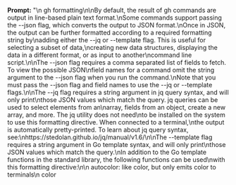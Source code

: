 **Prompt:**
"\n          gh formatting\n\nBy default, the result of gh commands are output in line-based plain text format.\nSome commands support passing the --json flag, which converts the output to JSON format.\nOnce in JSON, the output can be further formatted according to a required formatting string by\nadding either the --jq or --template flag. This is useful for selecting a subset of data,\ncreating new data structures, displaying the data in a different format, or as input to another\ncommand line script.\n\nThe --json flag requires a comma separated list of fields to fetch. To view the possible JSON\nfield names for a command omit the string argument to the --json flag when you run the command.\nNote that you must pass the --json flag and field names to use the --jq or --template flags.\n\nThe --jq flag requires a string argument in jq query syntax, and will only print\nthose JSON values which match the query. jq queries can be used to select elements from an\narray, fields from an object, create a new array, and more. The jq utility does not need\nto be installed on the system to use this formatting directive. When connected to a terminal,\nthe output is automatically pretty-printed. To learn about jq query syntax, see:\nhttps://stedolan.github.io/jq/manual/v1.6/\n\nThe --template flag requires a string argument in Go template syntax, and will only print\nthose JSON values which match the query.\nIn addition to the Go template functions in the standard library, the following functions can be used\nwith this formatting directive:\n\n  autocolor: like color, but only emits color to terminals\n  color <style> <input>: colorize input using https://github.com/mgutz/ansi\n  join <sep> <list>: joins values in the list using a separator\n  pluck <field> <list>: collects values of a field from all items in the input\n  tablerow <fields>...: aligns fields in output vertically as a table\n  tablerender: renders fields added by tablerow in place\n  timeago <time>: renders a timestamp as relative to now\n  timefmt <format> <time>: formats a timestamp using Go's Time.Format function\n  truncate <length> <input>: ensures input fits within length\n  hyperlink <url> <text>: renders a terminal hyperlink\n\n\nTo learn more about Go templates, see: https://golang.org/pkg/text/template/.\n\nExamples\n\n# default output format\n$ gh pr list\nShowing 23 of 23 open pull requests in cli/cli\n\n#123  A helpful contribution          contribution-branch              about 1 day ago\n#124  Improve the docs                docs-branch                      about 2 days ago\n#125  An exciting new feature         feature-branch                   about 2 days ago\n\n\n# adding the --json flag with a list of field names\n$ gh pr list --json number,title,author\n[\n  {\n\t\"author\": {\n\t  \"login\": \"monalisa\"\n\t},\n\t\"number\": 123,\n\t\"title\": \"A helpful contribution\"\n  },\n  {\n\t\"author\": {\n\t  \"login\": \"codercat\"\n\t},\n\t\"number\": 124,\n\t\"title\": \"Improve the docs\"\n  },\n  {\n\t\"author\": {\n\t  \"login\": \"cli-maintainer\"\n\t},\n\t\"number\": 125,\n\t\"title\": \"An exciting new feature\"\n  }\n]\n\n\n# adding the --jq flag and selecting fields from the array\n$ gh pr list --json author --jq '.[].author.login'\nmonalisa\ncodercat\ncli-maintainer\n\n# --jq can be used to implement more complex filtering and output changes:\n$ bin/gh issue list --json number,title,labels --jq \\\n  'map(select((.labels | length) > 0))    # must have labels\n  | map(.labels = (.labels | map(.name))) # show only the label names\n  | .[:3]                                 # select the first 3 results'\n  [\n\t{\n\t  \"labels\": [\n\t\t\"enhancement\",\n\t\t\"needs triage\"\n\t  ],\n\t  \"number\": 123,\n\t  \"title\": \"A helpful contribution\"\n\t},\n\t{\n\t  \"labels\": [\n\t\t\"help wanted\",\n\t\t\"docs\",\n\t\t\"good first issue\"\n\t  ],\n\t  \"number\": 125,\n\t  \"title\": \"Improve the docs\"\n\t},\n\t{\n\t  \"labels\": [\n\t\t\"enhancement\",\n\t  ],\n\t  \"number\": 7221,\n\t  \"title\": \"An exciting new feature\"\n\t}\n  ]\n  \n# using the --template flag with the hyperlink helper\ngh issue list --json title,url --template '{{range .}}{{hyperlink .url .title}}{{\"\\n\"}}{{end}}'\n\n\n# adding the --template flag and modifying the display format\n$ gh pr list --json number,title,headRefName,updatedAt --template \\\n\t'{{range .}}{{tablerow (printf \"#%v\" .number | autocolor \"green\") .title .headRefName (timeago .updatedAt)}}{{end}}'\n\n#123  A helpful contribution      contribution-branch       about 1 day ago\n#124  Improve the docs            docs-branch               about 2 days ago\n#125  An exciting new feature     feature-branch            about 2 days ago\n\n\n# a more complex example with the --template flag which formats a pull request using multiple tables with headers:\n$ gh pr view 3519 --json number,title,body,reviews,assignees --template \\\n'{{printf \"#%v\" .number}} {{.title}}\n\n{{.body}}\n\n{{tablerow \"ASSIGNEE\" \"NAME\"}}{{range .assignees}}{{tablerow .login .name}}{{end}}{{tablerender}}\n{{tablerow \"REVIEWER\" \"STATE\" \"COMMENT\"}}{{range .reviews}}{{tablerow .author.login .state .body}}{{end}}\n'\n\n#3519 Add table and helper template functions\n\nResolves #3488\n\nASSIGNEE  NAME\nmislav    Mislav Marohni\u0107\n\n\nREVIEWER  STATE              COMMENT\nmislav    COMMENTED          This is going along great! Thanks for working on this \u2764\ufe0f\n\nSee also\n\n\n  gh\n\n\n          \n\n\n\n\n\n\n\n\n\n\n\n\n\n\n        "
 Reduce the number of words by a third, and format with github markdown 


**Response:**
"gh formatting

By default, the result of gh commands are output in line-based plain text format. Some commands support passing the --json flag, which converts the output to JSON format. Once in JSON, the output can be further formatted according to a required formatting string by adding either the --jq or --template flag. This is useful for selecting a subset of data, creating new data structures, displaying the data in a different format, or as input to another command line script.

The --json flag requires a comma separated list of fields to fetch. To view the possible JSON field names for a command omit the string argument to the --json flag when you run the command. Note that you must pass the --json flag and field names to use the --jq or --template flags.

The --jq flag requires a string argument in jq query syntax, and will only print those JSON values which match the query. jq queries can be used to select elements from an array, fields from an object, create a new array, and more. The jq utility does not need to be installed on the system to use this formatting directive. When connected to a terminal, the output is automatically pretty-printed. To learn about jq query syntax, see: https://stedolan.github.io/jq/manual/v1.6/

The --template flag requires a string argument in Go template syntax, and will only print those JSON values which match the query. In addition to the Go template functions in the standard library, the following functions can be used with this formatting directive:

- autocolor: like color, but only emits color to terminals
- color <style> <input>: colorize input using https://github.com/mgutz/ansi
- join <sep> <list>: joins values in the list using a separator
- pluck <field> <list>: collects values of a field from all items in the input
- tablerow <fields>...: aligns fields in output vertically as a table
- tablerender: renders fields added by tablerow in place
- timeago <time>: renders a timestamp as relative to now
- timefmt <format> <time>: formats a timestamp using Go's Time.Format function
- truncate <length> <input>: ensures input fits within length
- hyperlink <url> <text>: renders a terminal hyperlink

To learn more about Go templates, see: https://golang.org/pkg/text/template/.

Examples

# default output format
$ gh pr list
Showing 23 of 23 open pull requests in cli/cli

#123 A helpful contribution contribution-branch about 1 day ago
#124 Improve the docs docs-branch about 2 days ago
#125 An exciting new feature feature-branch about 2 days ago

# adding the --json flag with a list of field names
$ gh pr list --json number,title,author
[
  {
    "author": {
      "login": "monalisa"
    },
    "number": 123,
    "title": "A helpful contribution"
  },
  {
    "author": {
      "login": "codercat"
    },
    "number": 124,
    "title": "Improve the docs"
  },
  {
    "author": {
      "login": "cli-maintainer"
    },
    "number": 125,
    "title": "An exciting new feature"
  }
]

# adding the --jq flag and selecting fields from the array
$ gh pr list --json author --jq '.[].author.login'
monalisa
codercat
cli-maintainer

# --jq can be used to implement more complex filtering and output changes:
$ bin/gh issue list --json number,title,labels --jq \
  'map(select((.labels | length) > 0))    # must have labels
  | map(.labels = (.labels | map(.name))) # show only the label names
  | .[:3]                                 # select the first 3 results'
  [
    {
      "labels": [
        "enhancement",
        "needs triage"
      ],
      "number": 123,
      "title": "A helpful contribution"
    },
    {
      "labels": [
        "help wanted",
        "docs",
        "good first issue"
      ],
      "number": 125,
      "title": "Improve the docs"
    },
    {
      "labels": [
        "enhancement",
      ],
      "number": 7221,
      "title": "An exciting new feature"
    }
  ]

# using the --template flag with the hyperlink helper
gh issue list --json title,url --template '{{range .}}{{hyperlink .url .title}}{{"\n"}}{{end}}'

# adding the --template flag and modifying the display format
$ gh pr list --json number,title,headRefName,updatedAt --template \
  '{{range .}}{{tablerow (printf "#%v" .number | autocolor "green") .title .headRefName (timeago .updatedAt)}}{{end}}'

#123 A helpful contribution contribution-branch about 1 day ago
#124 Improve the docs docs-branch about 2 days ago
#125 An exciting new feature feature-branch about 2 days ago

# a more complex example with the --template flag which formats a pull request using multiple tables with headers:
$ gh pr view 3519 --json number,title,body,reviews,assignees --template \
'{{printf "#%v" .number}} {{.title}}

{{.body}}

{{tablerow "ASSIGNEE" "NAME"}}{{range .assignees}}{{tablerow .login .name}}{{end}}{{tablerender}}
{{tablerow "REVIEWER" "STATE" "COMMENT"}}{{range .reviews}}{{tablerow .author.login .state .body}}{{end}}
'

#3519 Add table and helper template functions

Resolves #3488

ASSIGNEE NAME
mislav Mislav Marohni\u0107

REVIEWER STATE COMMENT
mislav COMMENTED This is going along great! Thanks for working on this \u2764\ufe0f

See also

gh"

<details><summary>Metadata</summary>

- Duration: 130300 ms
- Datetime: 2023-11-04T17:14:28.782298
- Model: gpt-3.5-turbo-0613

</details>

**Options:**
```json
{"temperature": 0.5}
```

